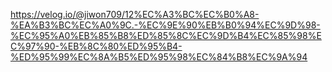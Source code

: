 https://velog.io/@jiwon709/12%EC%A3%BC%EC%B0%A8-%EA%B3%BC%EC%A0%9C.-%EC%9E%90%EB%B0%94%EC%9D%98-%EC%95%A0%EB%85%B8%ED%85%8C%EC%9D%B4%EC%85%98%EC%97%90-%EB%8C%80%ED%95%B4-%ED%95%99%EC%8A%B5%ED%95%98%EC%84%B8%EC%9A%94
